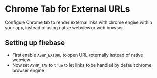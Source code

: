 # Chrome Tab for External URLs

Configure Chrome tab to render external links with chrome engine within your app, instead of using native webview or web browser.

## Setting up firebase
* First enable `ASWP_EXTURL` to open URL externally instead of native webview
* Now set `ASWP_TAB` to `true` to let links to be handled by default chrome browser engine
